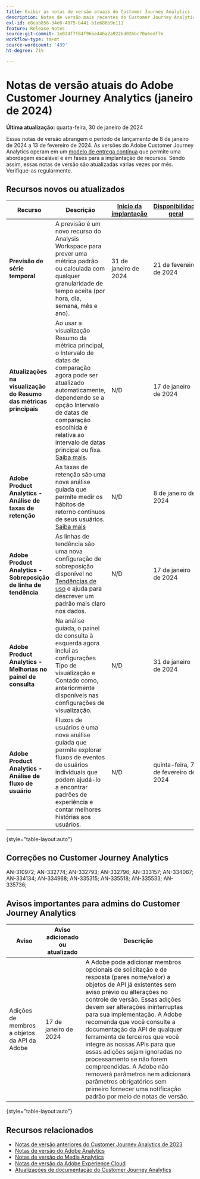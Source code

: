 ```yaml
---
title: Exibir as notas de versão atuais do Customer Journey Analytics
description: Notas de versão mais recentes do Customer Journey Analytics
exl-id: e8eab856-34e0-4875-b441-b1e680b9e111
feature: Release Notes
source-git-commit: 1e024f7f84f96be446a2a922bd026bc70a6edf7e
workflow-type: tm+mt
source-wordcount: '439'
ht-degree: 71%

---
```


# Notas de versão atuais do Adobe Customer Journey Analytics (janeiro de 2024)

**Última atualização:** quarta-feira, 30 de janeiro de 2024

Essas notas de versão abrangem o período de lançamento de 8 de janeiro de 2024 a 13 de fevereiro de 2024. As versões do Adobe Customer Journey Analytics operam em um [modelo de entrega contínua](releases.md) que permite uma abordagem escalável e em fases para a implantação de recursos. Sendo assim, essas notas de versão são atualizadas várias vezes por mês. Verifique-as regularmente.

## Recursos novos ou atualizados

| Recurso | Descrição | [Início da implantação](releases.md) | [Disponibilidade geral](releases.md) |
| ----------- | ---------- | ------- | ---- |
| **Previsão de série temporal** | A previsão é um novo recurso do Analysis Workspace para prever uma métrica padrão ou calculada com qualquer granularidade de tempo aceita (por hora, dia, semana, mês e ano). | 31 de janeiro de 2024 | 21 de fevereiro de 2024 |
| **Atualizações na visualização do Resumo das métricas principais** | Ao usar a visualização Resumo da métrica principal, o Intervalo de datas de comparação agora pode ser atualizado automaticamente, dependendo se a opção Intervalo de datas de comparação escolhida é relativa ao intervalo de datas principal ou fixa. [Saiba mais](/help/analysis-workspace/visualizations/key-metric.md). | N/D | 17 de janeiro de 2024 |
| **Adobe Product Analytics - Análise de taxas de retenção** | As taxas de retenção são uma nova análise guiada que permite medir os hábitos de retorno contínuos de seus usuários. [Saiba mais](../guided-analysis/types/retention-rates.md) | N/D | 8 de janeiro de 2024 |
| **Adobe Product Analytics - Sobreposição de linha de tendência** | As linhas de tendência são uma nova configuração de sobreposição disponível no [Tendências de uso](/help/guided-analysis/types/usage.md) e ajuda para descrever um padrão mais claro nos dados. | N/D | 17 de janeiro de 2024 |
| **Adobe Product Analytics - Melhorias no painel de consulta** | Na análise guiada, o painel de consulta à esquerda agora inclui as configurações Tipo de visualização e Contado como, anteriormente disponíveis nas configurações de visualização. | N/D | 31 de janeiro de 2024 |
| **Adobe Product Analytics - Análise de fluxo de usuário** | Fluxos de usuários é uma nova análise guiada que permite explorar fluxos de eventos de usuários individuais que podem ajudá-lo a encontrar padrões de experiência e contar melhores histórias aos usuários. | N/D | quinta-feira, 7 de fevereiro de 2024 |

{style="table-layout:auto"}

## Correções no Customer Journey Analytics

AN-310972; AN-332774; AN-332793; AN-332796; AN-333157; AN-334067; AN-334134; AN-334968; AN-335315; AN-335518; AN-335533; AN-335736;

## Avisos importantes para admins do Customer Journey Analytics

| Aviso | Aviso adicionado ou atualizado | Descrição |
| --- | --- | --- |
| Adições de membros a objetos da API da Adobe | 17 de janeiro de 2024 | A Adobe pode adicionar membros opcionais de solicitação e de resposta (pares nome/valor) a objetos de API já existentes sem aviso prévio ou alterações no controle de versão. Essas adições devem ser alterações ininterruptas para sua implementação. A Adobe recomenda que você consulte a documentação da API de qualquer ferramenta de terceiros que você integre às nossas APIs para que essas adições sejam ignoradas no processamento se não forem compreendidas. A Adobe não removerá parâmetros nem adicionará parâmetros obrigatórios sem primeiro fornecer uma notificação padrão por meio de notas de versão. |

{style="table-layout:auto"}

## Recursos relacionados

* [Notas de versão anteriores do Customer Journey Analytics de 2023](/help/release-notes/2023.md)
* [Notas de versão do Adobe Analytics](https://experienceleague.adobe.com/docs/analytics/release-notes/latest.html?lang=pt-BR)
* [Notas de versão do Media Analytics](https://experienceleague.adobe.com/docs/media-analytics/using/additional-resources/release-notes.html?lang=pt-BR)
* [Notas de versão da Adobe Experience Cloud](https://experienceleague.adobe.com/docs/release-notes/experience-cloud/current.html?lang=pt-BR)
* [Atualizações de documentação do Customer Journey Analytics](/help/release-notes/doc-changes.md)
